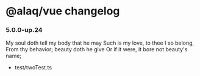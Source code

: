 # @alaq/vue changelog
### 5.0.0-up.24
My soul doth tell my body that he may
Such is my love, to thee I so belong,
From thy behavior; beauty doth he give
Or if it were, it bore not beauty's name;
 - test/twoTest.ts
